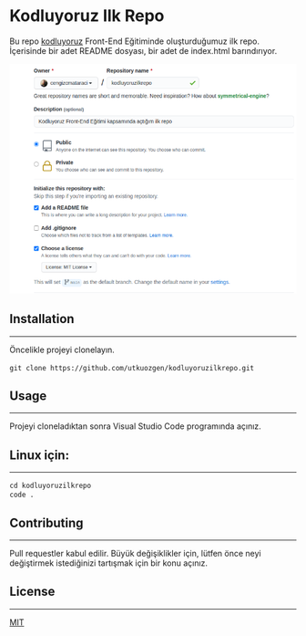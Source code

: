 # Kodluyoruz Ilk Repo

Bu repo [kodluyoruz](https://www.kodluyoruz.org/) Front-End Eğitiminde oluşturduğumuz ilk repo. İçerisinde bir adet README dosyası, bir adet de index.html barındırıyor.

![Resim](https://github.com/utkuozgen/kodluyoruzilkrepo/blob/main/github.png)

## Installation
---
Öncelikle projeyi clonelayın.

`git clone https://github.com/utkuozgen/kodluyoruzilkrepo.git`

## Usage
---
Projeyi cloneladıktan sonra Visual Studio Code programında açınız.


## Linux için:
---
```
cd kodluyoruzilkrepo
code .
```

## Contributing
---
Pull requestler kabul edilir. Büyük değişiklikler için, lütfen önce neyi değiştirmek istediğinizi tartışmak için bir konu açınız.

## License
---
[MIT](https://choosealicense.com/licenses/mit/)
